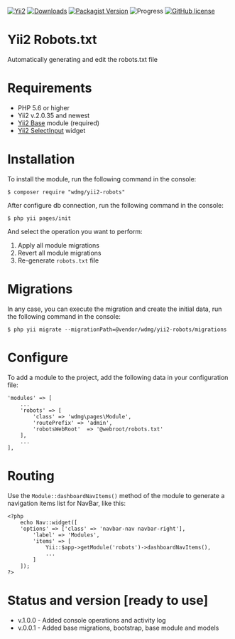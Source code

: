 [![Yii2](https://img.shields.io/badge/required-Yii2_v2.0.35-blue.svg)](https://packagist.org/packages/yiisoft/yii2)
[![Downloads](https://img.shields.io/packagist/dt/wdmg/yii2-robots.svg)](https://packagist.org/packages/wdmg/yii2-robots)
[![Packagist Version](https://img.shields.io/packagist/v/wdmg/yii2-robots.svg)](https://packagist.org/packages/wdmg/yii2-robots)
![Progress](https://img.shields.io/badge/progress-ready_to_use-green.svg)
[![GitHub license](https://img.shields.io/github/license/wdmg/yii2-robots.svg)](https://github.com/wdmg/yii2-robots/blob/master/LICENSE)

# Yii2 Robots.txt
Automatically generating and edit the robots.txt file

# Requirements 
* PHP 5.6 or higher
* Yii2 v.2.0.35 and newest
* [Yii2 Base](https://github.com/wdmg/yii2-base) module (required)
* [Yii2 SelectInput](https://github.com/wdmg/yii2-selectinput) widget

# Installation
To install the module, run the following command in the console:

`$ composer require "wdmg/yii2-robots"`

After configure db connection, run the following command in the console:

`$ php yii pages/init`

And select the operation you want to perform:
  1) Apply all module migrations
  2) Revert all module migrations
  3) Re-generate `robots.txt` file

# Migrations
In any case, you can execute the migration and create the initial data, run the following command in the console:

`$ php yii migrate --migrationPath=@vendor/wdmg/yii2-robots/migrations`

# Configure
To add a module to the project, add the following data in your configuration file:

    'modules' => [
        ...
        'robots' => [
            'class' => 'wdmg\pages\Module',
            'routePrefix' => 'admin',
            'robotsWebRoot'  => '@webroot/robots.txt'
        ],
        ...
    ],

# Routing
Use the `Module::dashboardNavItems()` method of the module to generate a navigation items list for NavBar, like this:

    <?php
        echo Nav::widget([
        'options' => ['class' => 'navbar-nav navbar-right'],
            'label' => 'Modules',
            'items' => [
                Yii::$app->getModule('robots')->dashboardNavItems(),
                ...
            ]
        ]);
    ?>

# Status and version [ready to use]
* v.1.0.0 - Added console operations and activity log
* v.0.0.1 - Added base migrations, bootstrap, base module and models